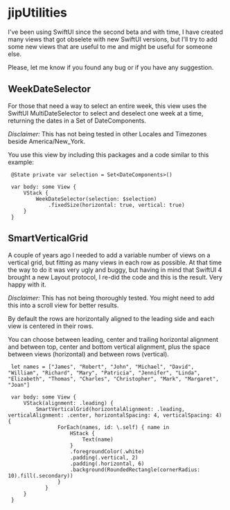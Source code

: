 # jipUtilities

I've been using SwiftUI since the second beta and with time, I have created many views that got obselete with new SwiftUI versions, but I'll try to add some new views that are useful to me and might be useful for someone else.

Please, let me know if you found any bug or if you have any suggestion.



## WeekDateSelector

For those that need a way to select an entire week, this view uses the SwiftUI MultiDateSelector to select and deselect one week at a time, returning the dates in a Set of DateComponents.

*Disclaimer:* This has not being tested in other Locales and Timezones beside America/New_York. 

You use this view by including this packages and a code similar to this example:

````
 @State private var selection = Set<DateComponents>()
 
 var body: some View {
     VStack {
         WeekDateSelector(selection: $selection)
             .fixedSize(horizontal: true, vertical: true)
     }
 }
 ````

## SmartVerticalGrid

A couple of years ago I needed to add a variable number of views on a vertical grid, but fitting as many views in each row as possible. At that time the way to do it was very ugly and buggy, but having in mind that SwiftUI 4 brought a new Layout protocol, I re-did the code and this is the result. Very happy with it.


 *Disclaimer:* This has not being thoroughly tested. You might need to add this into a scroll view for better results.

By default the rows are horizontally aligned to the leading side and each view is centered in their rows.

You can choose between leading, center and trailing horizontal alignment and between top, center and bottom vertical alignment, plus the space between views (horizontal) and between rows (vertical).
 

````
 let names = ["James", "Robert", "John", "Michael", "David", "William", "Richard", "Mary", "Patricia", "Jennifer", "Linda", "Elizabeth", "Thomas", "Charles", "Christopher", "Mark", "Margaret", "Joan"]
 
 var body: some View {
     VStack(alignment: .leading) {
         SmartVerticalGrid(horizontalAlignment: .leading, verticalAlignment: .center, horizontalSpacing: 4, verticalSpacing: 4) {
                ForEach(names, id: \.self) { name in
                    HStack {
                        Text(name)
                    }
                    .foregroundColor(.white)
                    .padding(.vertical, 2)
                    .padding(.horizontal, 6)
                    .background(RoundedRectangle(cornerRadius: 10).fill(.secondary))
                }
            }
     }
 }
 ````
 
 

